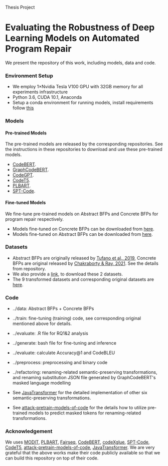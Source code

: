 ﻿Thesis Project

# Evaluating the Robustness of Deep Learning Models on Automated Program Repair

We present the repository of this work, including models, data and code.

### Environment Setup

- We employ 1×Nvidia Tesla V100 GPU with 32GB memory for all experiments infrastructure
- Python 3.6, CUDA 10.1, Anaconda
- Setup a conda environment for running models, install requirements follow [this]()


### Models

#### Pre-trained Models

The pre-trained models are released by the corresponding repositories. 
See the instructions in these repositories to download and use these pre-trained models.

- [CodeBERT]().
- [GraphCodeBERT]().
- [CodeGPT]().
- [CodeT5]().
- [PLBART]().
- [SPT-Code]().

#### Fine-tuned Models

We fine-tune pre-trained models on Abstract BFPs and Concrete BFPs for program repair respectively.

- Models fine-tuned on Concrete BFPs can be downloaded from [here]().
- Models fine-tuned on Abstract BFPs can be downloaded from [here]().

### Datasets

- Abstract BFPs are originally released by [Tufano et al., 2019](https://sites.google.com/view/learning-fixes/), 
Concrete BFPs are original released by [Chakraborty & Ray, 2021](https://github.com/modit-team/MODIT). See the details from repository.
- We also provide a [link](), to download these 2 datasets.
- The 9 transformed datasets and corresponding original datasets are [here]().

### Code

- ../data: Abstract BFPs + Concrete BFPs

- ../train: fine-tuning (training) code, see corresponding original mentioned above for details.

- ../evaluate: .R file for RQ1&2 analysis

- ../generate: bash file for fine-tuning and inference

- ../evaluate: calculate Accuracy@1 and CodeBLEU

- ../preprocess: preprocessing and binary code

- ../refactoring: renaming-related semantic-preserving transformations, and renaming substitution JSON file generated by GraphCodeBERT's masked language modelling

- See [JavaTransformer](https://github.com/mdrafiqulrabin/JavaTransformer) for the detailed implementation of other six semantic-preserving transformations.

- See [attack-pretrain-models-of-code](https://github.com/soarsmu/attack-pretrain-models-of-code) for the details how to utilize pre-trained models to predict masked tokens for renaming-related transformations.

### Acknowledgement

We uses [MODIT](https://github.com/modit-team/MODIT), [PLBART](https://github.com/wasiahmad/PLBART), [Fairseq](https://github.com/pytorch/fairseq), 
[CodeBERT](https://github.com/microsoft/CodeBERT), [codeXglue](https://github.com/microsoft/CodeXGLUE), [SPT-Code](https://github.com/NougatCA/SPT-Code), 
[CodeT5](https://github.com/salesforce/CodeT5), [attack-pretrain-models-of-code](https://github.com/soarsmu/attack-pretrain-models-of-code), 
[JavaTransformer](https://github.com/mdrafiqulrabin/JavaTransformer).
We are very grateful that the above works make their code publicly available so that we can build this repository on top of their code.


